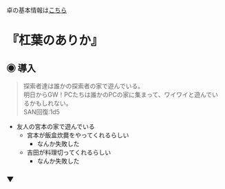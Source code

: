 卓の基本情報は[こちら](/YuzurihaNoArika/info.md)

# 『杠葉のありか』

## ◉ 導入
> 探索者達は誰かの探索者の家で遊んでいる。<br>
> 明日からGW！PCたちは誰かのPCの家に集まって、ワイワイと遊んでいるかもしれない。<br>
> SAN回復:1d5
- 友人の宮本の家で遊んでいる
  - 宮本が飯盒炊爨をやってくれるらしい
    - なんか失敗した
  - 吉田が料理切ってくれるらしい
    - なんか失敗した
### ▼
####
